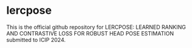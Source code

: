 # lercpose

This is the official github repository for LERCPOSE: LEARNED RANKING AND CONTRASTIVE LOSS FOR ROBUST HEAD POSE ESTIMATION submitted to ICIP 2024.
